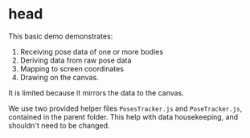 # head

This basic demo demonstrates:
1. Receiving pose data of one or more bodies
2. Deriving data from raw pose data
3. Mapping to screen coordinates
4. Drawing on the canvas.

It is limited because it mirrors the data to the canvas.

We use two provided helper files `PosesTracker.js` and `PoseTracker.js`, contained in the parent folder. This help with data housekeeping, and shouldn't need to be changed.